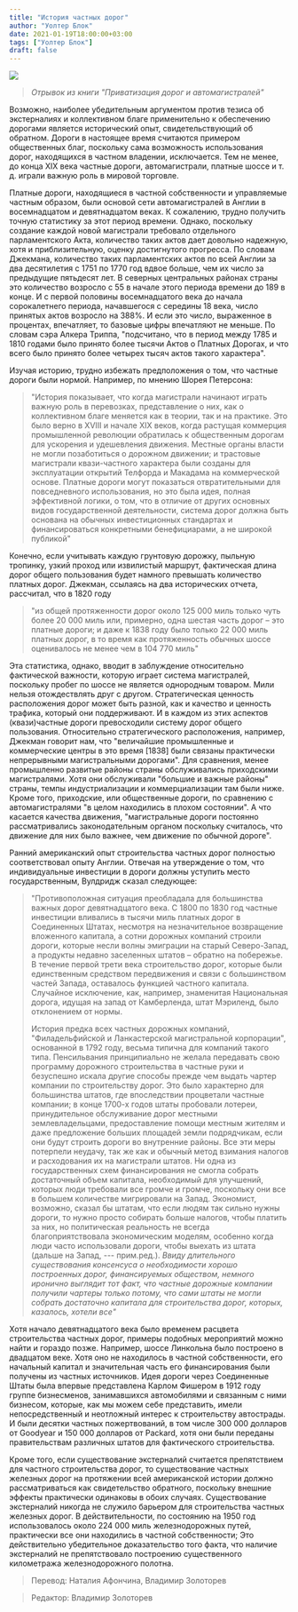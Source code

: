 ```yaml
---
title: "История частных дорог"
author: "Уолтер Блок"
date: 2021-01-19T18:00:00+03:00
tags: ["Уолтер Блок"]
draft: false
---
```

![](https://m.media-amazon.com/images/I/41JVXSYSAEL.jpg)

> *Отрывок из книги "Приватизация дорог и автомагистралей"*

Возможно, наиболее убедительным аргументом против тезиса об экстерналиях и коллективном благе применительно к обеспечению дорогами является исторический опыт, свидетельствующий об обратном. Дороги в настоящее время считаются примером общественных благ, поскольку сама возможность использования дорог, находящихся в частном владении, исключается. Тем не менее, до конца XIX века частные дороги, автомагистрали, платные шоссе и т. д. играли важную роль в мировой торговле.

Платные дороги, находящиеся в частной собственности и управляемые частным образом, были основой сети автомагистралей в Англии в восемнадцатом и девятнадцатом веках. К сожалению, трудно получить точную статистику за этот период времени. Однако, поскольку создание каждой новой магистрали требовало отдельного парламентского Акта, количество таких актов дает довольно надежную, хотя и приблизительную, оценку достигнутого прогресса. По словам Джекмана, количество таких парламентских актов по всей Англии за два десятилетия с 1751 по 1770 год вдвое больше, чем их число за предыдущие пятьдесят лет. В северных центральных районах страны это количество возросло с 55 в начале этого периода времени до 189 в конце. И с первой половины восемнадцатого века до начала сорокалетнего периода, начавшегося с середины 18 века, число принятых актов возросло на 388%. И если это число, выраженное в процентах, впечатляет, то базовые цифры впечатляют не меньше. По словам сэра Алкера Триппа, "подсчитано, что в период между 1785 и 1810 годами было принято более тысячи Актов о Платных Дорогах, и что всего было принято более четырех тысяч актов такого характера".

Изучая историю, трудно избежать предположения о том, что частные дороги были нормой. Например, по мнению Шорея Петерсона:

> "История показывает, что когда магистрали начинают играть важную роль в перевозках, представление о них, как о коллективном благе меняется как в теории, так и на практике. Это было верно в XVIII и начале XIX веков, когда растущая коммерция промышленной революции обратилась к общественным дорогам для ускорения и удешевления движения. Местные органы власти не могли позаботиться о дорожном движении; и трастовые магистрали квази-частного характера были созданы для эксплуатации открытий Телфорда и Макадама на коммерческой основе. Платные дороги могут показаться отвратительными для повседневного использования, но
это была идея, полная эффективной логики, о том, что в отличие от других основных видов государственной деятельности, система дорог должна быть основана на обычных инвестиционных стандартах и ​​финансироваться конкретными бенефициарами, а не широкой публикой"

Конечно, если учитывать каждую грунтовую дорожку, пыльную тропинку, узкий проход или извилистый маршрут, фактическая длина дорог общего пользования будет намного превышать количество платных дорог. Джекман, ссылаясь на два исторических отчета, рассчитал, что в 1820 году

> "из общей протяженности дорог около 125 000 миль только чуть более 20 000 миль или, примерно, одна шестая часть дорог – это платные дороги; и даже к 1838 году было только 22 000 миль платных дорог, в то время как протяженность обычных шоссе оценивалось не менее чем в 104 770 миль"

Эта статистика, однако, вводит в заблуждение относительно фактической важности, которую играет система магистралей, поскольку пробег по шоссе не является однородным товаром. Мили нельзя отождествлять друг с другом. Стратегическая ценность расположения дорог может быть разной, как и качество и ценность трафика, который они поддерживают. И в каждом из этих аспектов (квази)частные дороги превосходили систему дорог общего пользования. Относительно стратегического расположения, например, Джекман говорит нам, что
"величайшие промышленные и коммерческие центры в это время [1838] были связаны практически непрерывными магистральными дорогами". Для сравнения, менее промышленно развитые районы страны обслуживались приходскими магистралями. Хотя они обслуживали "большие и важные районы" страны, темпы индустриализации и коммерциализации там были ниже. Кроме того, приходские, или общественные дороги, по сравнению с автомагистралями "в целом находились в плохом состоянии". А что касается качества движения, "магистральные дороги постоянно рассматривались законодательным органом поскольку считалось, что движение для них было важнее, чем движение по обычной дороге".

Ранний американский опыт строительства частных дорог полностью соответствовал опыту Англии. Отвечая на утверждение о том, что индивидуальные инвестиции в дороги должны уступить место государственным, Вулдридж сказал следующее:

> "Противоположная ситуация преобладала для большинства важных дорог девятнадцатого века. С 1800 по 1830 год частные инвестиции вливались в тысячи миль платных дорог в Соединенных Штатах, несмотря на незначительное возвращение вложенного капитала, а сотни дорожных компаний строили дороги, которые несли волны эмиграции на старый Северо-Запад, а продукты недавно заселенных штатов – обратно на побережье. В течение первой трети века строительство дорог, которые были единственным средством передвижения и связи с большинством частей Запада, оставалось функцией частного капитала. Случайное исключение, как, например, знаменитая Национальная дорога, идущая на запад от Камберленда, штат Мэриленд, было отклонением от нормы.
>
> История предка всех частных дорожных компаний, "Филадельфийской и Ланкастерской магистральной корпорации", основанной в 1792 году, весьма типична для компаний такого типа. Пенсильвания принципиально не желала передавать свою программу дорожного строительства в частные руки и безуспешно искала другие способы прежде чем выдать чартер компании по строительству дорог. Это было характерно для большинства штатов, где впоследствии процветали частные компании; в конце 1700-х годов штаты пробовали лотереи, принудительное обслуживание дорог местными землевладельцами, предоставление помощи местным жителям и даже предложение больших площадей земли подрядчикам, если они будут строить дороги во внутренние районы. Все эти меры потерпели неудачу, так же как и обычный метод взимания налогов и расходования их на магистрали штатов. Ни одна из государственных схем финансирования не смогла собрать достаточный объем капитала, необходимый для улучшений, которых люди требовали все громче и громче, поскольку они все в большем количестве мигрировали на Запад. Экономист, возможно, сказал бы штатам, что если людям так сильно нужны дороги, то нужно просто собирать больше налогов, чтобы платить за них, но политическая реальность не всегда благоприятствовала экономическим моделям, особенно когда люди часто использовали дороги, чтобы выехать из штата (дальше на Запад, --- прим.ред.). _Ввиду длительного существования консенсуса о необходимости хорошо построенных дорог, финансируемых обществом, немного иронично выглядит тот факт, что частные дорожные компании получили чартеры только потому, что сами штаты не могли собрать достаточно капитала для строительства дорог, которых, казалось, хотели все"_

Хотя начало девятнадцатого века было временем расцвета строительства частных дорог, примеры подобных мероприятий можно найти и гораздо позже. Например, шоссе Линкольна было построено в двадцатом веке. Хотя оно не находилось в частной собственности, его начальный капитал и значительная часть его финансирования были получены из частных источников. Идея дороги через Соединенные Штаты была впервые представлена ​​Карлом Фишером в 1912 году группе бизнесменов, занимавшихся автомобилями и связанным с ними бизнесом, которые, как мы можем себе представить, имели непосредственный и неотложный интерес к строительству автострады. И были десятки частных пожертвований, в том числе 300 000 долларов от Goodyear и 150 000 долларов от Packard, хотя они были переданы правительствам различных штатов для фактического строительства.

Кроме того, если существование экстерналий считается препятствием для частного строительства дорог, то существование частных железных дорог на протяжении всей американской истории должно рассматриваться как свидетельство обратного, поскольку внешние эффекты практически одинаковы в обоих случаях. Существование экстерналий никогда не служило барьером для строительства частных железных дорог. В действительности, по состоянию на 1950 год использовалось около 224 000 миль железнодорожных путей, практически все они находились в частной собственности; Это действительно убедительное доказательство того факта, что наличие экстерналий не препятствовало построению существенного километража железнодорожного полотна.

> Перевод: Наталия Афончина, Владимир Золоторев

> Редактор: Владимир Золоторев
